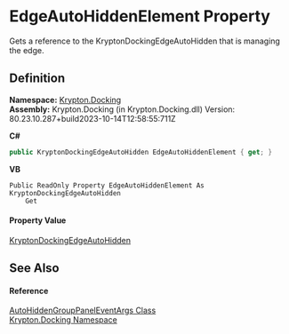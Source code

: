 # EdgeAutoHiddenElement Property


Gets a reference to the KryptonDockingEdgeAutoHidden that is managing the edge.



## Definition
**Namespace:** <a href="98399376-cf41-9454-4b4d-4fab2ca20bc7.md">Krypton.Docking</a>  
**Assembly:** Krypton.Docking (in Krypton.Docking.dll) Version: 80.23.10.287+build2023-10-14T12:58:55:711Z

**C#**
``` C#
public KryptonDockingEdgeAutoHidden EdgeAutoHiddenElement { get; }
```
**VB**
``` VB
Public ReadOnly Property EdgeAutoHiddenElement As KryptonDockingEdgeAutoHidden
	Get
```



#### Property Value
<a href="84c02ac0-aac0-70d0-b41f-54483b8313e0.md">KryptonDockingEdgeAutoHidden</a>

## See Also


#### Reference
<a href="b600cd93-4d6e-8b39-7fe3-24d4648d6984.md">AutoHiddenGroupPanelEventArgs Class</a>  
<a href="98399376-cf41-9454-4b4d-4fab2ca20bc7.md">Krypton.Docking Namespace</a>  
